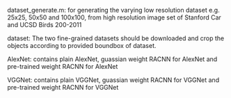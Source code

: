 dataset_generate.m: for generating the varying low resolution dataset e.g. 25x25, 50x50 and 100x100, 
from high resolution image set of Stanford Car and UCSD Birds 200-2011

dataset: The two fine-grained datasets should be downloaded and crop the objects according to provided boundbox of dataset.

AlexNet: contains plain AlexNet, guassian weight RACNN for AlexNet and pre-trained weight RACNN for AlexNet

VGGNet: contains plain VGGNet, guassian weight RACNN for VGGNet and pre-trained weight RACNN for VGGNet


